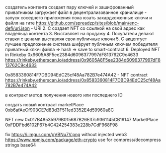 
создатель контента создает пару ключей и зашифрованный приватником загружает файл в децентрализованное хранилище - запуск соседнего приложения  пока юзать захардкоженные ключи и файлл на гите
https://github.com/spreadzp/sites/blob/main/enc-defi/uri.json - URI
2. С создает NFT со ссылкой на свой адрес как владельца контента
3. Выставляет на продажу
4. Покупатели делают ставки с ценами выставляя свои публичные ключи
5. С акцептует лучшее предложение система шифрует публчным ключем победителя приватный ключ файла => hash => save to smart-contract 
6. Deployed NFT in Rinkeby 0x9605A8F5ee2384d6096377997dF813762C9c4633
https://rinkeby.etherscan.io/address/0x9605A8F5ee2384d6096377997dF813762C9c4633

 
0x8583360814F7DBD94EdC25cf48Aa782B7e474A42   - NFT contract
https://rinkeby.etherscan.io/address/0x8583360814F7DBD94EdC25cf48Aa782B7e474A42

в контракт метод получения нового или последнего ID 


создать новый контракт marketPlace 0xb6afAeCf903CE7d83d3F511ed3352E4d59960a8C

NFT new 0x017B48535979B015687B26E37c9361145CB19147
MarketPlace 0xFDDFbd6102F67b4C424254383e228b7CdF968F98

fix https://i.imgur.com/gVBNu7V.png  without injected web3
https://www.npmjs.com/package/eth-crypto   use for compress/decompress strings base64


